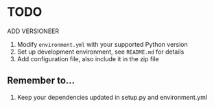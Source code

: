 # TODO

ADD VERSIONEER

1. Modify `environment.yml` with your supported Python version
2. Set up development environment, see `README.md` for details
3. Add configuration file, also include it in the zip file

## Remember to...

1. Keep your dependencies updated in setup.py and environment.yml